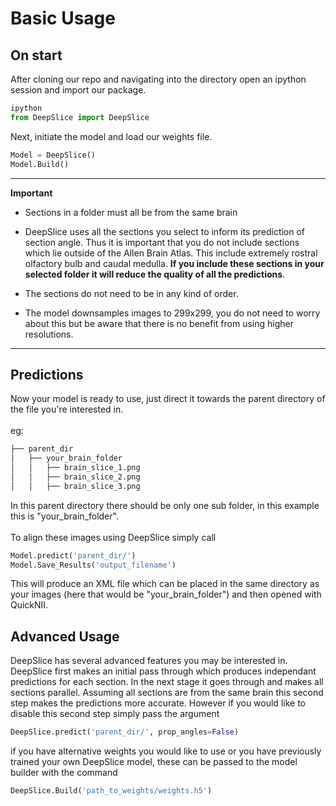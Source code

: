 # Basic Usage                                                                                                                 
## On start                                                                                                                         
After cloning our repo and navigating into the directory open an ipython session and import our package.                 
```python                                                                                                                
ipython      
from DeepSlice import DeepSlice       
```                                                                                                                      
Next, initiate the model and load our weights file.                                                                      
```python                                                                                                                
Model = DeepSlice()         
Model.Build() 
```                                                                             

---
**Important**

* Sections in a folder must all be from the same brain

* DeepSlice uses all the sections you select to inform its prediction of section angle. Thus it is important that you do not include sections which lie outside of the Allen Brain Atlas. This include extremely rostral olfactory bulb and caudal medulla. **If you include these sections in your selected folder it will reduce the quality of all the predictions**.

* The sections do not need to be in any kind of order. 

* The model downsamples images to 299x299, you do not need to worry about this but be aware that there is no benefit from using higher resolutions.

------

## Predictions

Now your model is ready to use, just direct it towards the parent directory of the file you're interested in.            
<br/> eg:                                                                                                                
```bash                                                                                                              
├── parent_dir        
│   ├── your_brain_folder
│   │   ├── brain_slice_1.png 
│   │   ├── brain_slice_2.png     
│   │   ├── brain_slice_3.png
```                                                                                                                      
In this parent directory there should be only one sub folder, in this example this is "your_brain_folder".               
<br />To align these images using DeepSlice simply call                                                                  
```python                                                                                                                
Model.predict('parent_dir/')                                                                  
Model.Save_Results('output_filename')  
```                                                                                                                      
This will produce an XML file which can be placed in the same directory as your images (here that would be "your_brain_folder") and then opened with QuickNII. 

## Advanced Usage

DeepSlice has several advanced features you may be interested in. DeepSlice first makes an initial pass through which produces independant predictions for each section. In the next stage it goes through and makes all sections parallel. Assuming all sections are from the same brain this second step makes the predictions more accurate. However if you would like to disable this second step simply pass the argument
```python
DeepSlice.predict('parent_dir/', prop_angles=False)
```
if you have alternative weights you would like to use or you have previously trained your own DeepSlice model, these can be passed to the model builder with the command

```python
DeepSlice.Build('path_to_weights/weights.h5')
```

